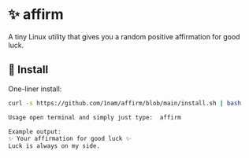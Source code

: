 # ✨ affirm

A tiny Linux utility that gives you a random positive affirmation for good luck.

## 🚀 Install

One-liner install:

```bash
curl -s https://github.com/1nam/affirm/blob/main/install.sh | bash

Usage open terminal and simply just type:  affirm

Example output:
✨ Your affirmation for good luck ✨
Luck is always on my side.
